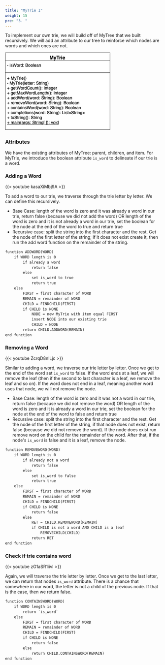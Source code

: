 ```yaml
---
title: "MyTrie I"
weight: 15
pre: "3. "
---
```

To implement our own trie, we will build off of MyTree that we built recursively. We will add an attribute to our tree to reinforce which nodes are words and which ones are not. 

![UML](images/14/trie_uml.png)

### Attributes 
We have the existing attributes of MyTree: parent, children, and item. For MyTrie, we introduce the boolean attribute `is_word` to delineate if our trie is a word. 

### Adding a Word 

{{< youtube kasaXiMbj9A  >}}

To add a word to our trie, we traverse through the trie letter by letter. We can define this recursively. 
- Base Case: length of the word is zero and it was already a word in our trie, return false (because we did not add the word) OR length of the word is zero and it is not already a word in our trie, set the boolean for the node at the end of the word to true and return true
- Recursive case: split the string into the first character and the rest. Get the node of the first letter of the string; if it does not exist create it, then run the add word function on the remainder of the string.

```tex
function ADDWORD(WORD)
    if WORD length is 0
        if already a word
            return false
        else
            set is_word to true
            return true
    else
        FIRST = first character of WORD
        REMAIN = remainder of WORD
        CHILD = FINDCHILD(FIRST)
        if CHILD is NONE
            NODE = new MyTrie with item equal FIRST
            insert NODE into our existing trie 
            CHILD = NODE
        return CHILD.ADDWORD(REMAIN)
end function
```

### Removing a Word

{{< youtube ZcrqD8nlLjc  >}}

Similar to adding a word, we traverse our trie letter by letter. Once we get to the end of the word set `is_word` to false. If the word ends at a leaf, we will remove the leaf (then if the second to last character is a leaf, we remove the leaf and so on). If the word does not end in a leaf, meaning another word uses that node, we will not remove the node.  
- Base Case: length of the word is zero and it was not a word in our trie, return false (because we did not remove the word) OR length of the word is zero and it is  already a word in our trie, set the boolean for the node at the end of the word to false and return true
- Recursive case: split the string into the first character and the rest. Get the node of the first letter of the string, if that node does not exist, return false (because we did not remove the word). If the node does exist run remove word on the child for the remainder of the word. After that, if the node's `is_word` is false and it is a leaf, remove the node. 

```tex
function REMOVEWORD(WORD)
    if WORD length is 0
        if already not a word
            return false
        else
            set is_word to false
            return true
    else
        FIRST = first character of WORD
        REMAIN = remainder of WORD
        CHILD = FINDCHILD(FIRST)
        if CHILD is NONE
            return false
        else
            RET = CHILD.REMOVEWORD(REMAIN)
            if CHILD is not a word AND CHILD is a leaf
                REMOVECHILD(CHILD)
            return RET
end function
```


### Check if trie contains word

{{< youtube zG1aSR1iivI  >}}

Again, we will traverse the trie letter by letter. Once we get to the last letter, we can return that nodes `is_word` attribute. There is a chance that somewhere in our word, the letter is not a child of the previous node. If that is the case, then we return false. 

```tex
function CONTAINSWORD(WORD)
    if WORD length is 0
        return `is_word`
    else
        FIRST = first character of WORD
        REMAIN = remainder of WORD
        CHILD = FINDCHILD(FIRST)
        if CHILD is NONE
            return false
        else
            return CHILD.CONTAINSWORD(REMAIN)
end function
```


